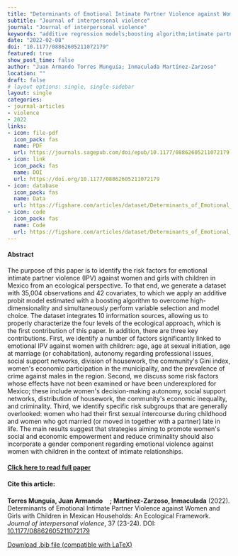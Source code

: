 ```yaml
---
title: "Determinants of Emotional Intimate Partner Violence against Women and Girls with Children in Mexican Households: An Ecological Framework"
subtitle: "Journal of interpersonal violence" 
journal: "Journal of interpersonal violence" 
keywords: "additive regression models;boosting algorithm;intimate partner violence;Mexico;risk factors" 
date: "2022-02-08"
doi: "10.1177/08862605211072179"
featured: true
show_post_time: false
author: "Juan Armando Torres Munguía; Inmaculada Martínez-Zarzoso"
location: ""
draft: false
# layout options: single, single-sidebar
layout: single
categories:
- journal-articles
- violence
- 2022
links:
- icon: file-pdf
  icon_pack: fas
  name: PDF
  url: https://journals.sagepub.com/doi/epub/10.1177/08862605211072179
- icon: link
  icon_pack: fas
  name: DOI
  url: https://doi.org/10.1177/08862605211072179
- icon: database
  icon_pack: fas
  name: Data
  url: https://figshare.com/articles/dataset/Determinants_of_Emotional_Intimate_Partner_Violence_against_Women_and_Girls_with_Children_in_Mexican_Households_An_Ecological_Framework/25537654
- icon: code
  icon_pack: fas
  name: Code
  url: https://figshare.com/articles/dataset/Determinants_of_Emotional_Intimate_Partner_Violence_against_Women_and_Girls_with_Children_in_Mexican_Households_An_Ecological_Framework/25537654
---
```

 


<h4> Abstract </h4>
<p> The purpose of this paper is to identify the risk factors for emotional intimate partner violence (IPV) against women and girls with children in Mexico from an ecological perspective. To that end, we generate a dataset with 35,004 observations and 42 covariates, to which we apply an additive probit model estimated with a boosting algorithm to overcome high-dimensionality and simultaneously perform variable selection and model choice. The dataset integrates 10 information sources, allowing us to properly characterize the four levels of the ecological approach, which is the first contribution of this paper. In addition, there are three key contributions. First, we identify a number of factors significantly linked to emotional IPV against women with children: age, age at sexual initiation, age at marriage (or cohabitation), autonomy regarding professional issues, social support networks, division of housework, the community's Gini index, women's economic participation in the municipality, and the prevalence of crime against males in the region. Second, we discuss some risk factors whose effects have not been examined or have been underexplored for Mexico; these include women's decision-making autonomy, social support networks, distribution of housework, the community's economic inequality, and criminality. Third, we identify specific risk subgroups that are generally overlooked: women who had their first sexual intercourse during childhood and women who got married (or moved in together with a partner) late in life. The main results suggest that strategies aiming to promote women's social and economic empowerment and reduce criminality should also incorporate a gender component regarding emotional violence against women with children in the context of intimate relationships. </p>

<h4> <a href="" target="_blank"> Click here to read full paper </a></h4>

<h4>Cite this article: </h4>
<p><b>Torres Munguía, Juan Armando<a href="https://orcid.org/0000-0003-3432-6941" target="_blank"><img src="https://fontawesome.com/icons/orcid?f=brands&s=solid" height="16" width="16" ></a>; Martínez-Zarzoso, Inmaculada</b> (2022). Determinants of Emotional Intimate Partner Violence against Women and Girls with Children in Mexican Households: An Ecological Framework. <i>Journal of interpersonal violence</i>, 37 (23-24). DOI: <a href="" target="_blank">10.1177/08862605211072179</a></p>

<a href="cite.bib" download="cite.bib" class="button"> Download .bib file (compatible with LaTeX) </a>
